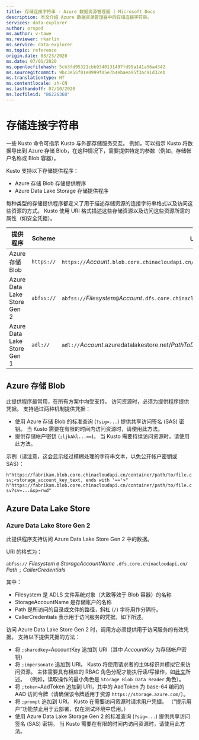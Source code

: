 ```yaml
---
title: 存储连接字符串 - Azure 数据资源管理器 | Microsoft Docs
description: 本文介绍 Azure 数据资源管理器中的存储连接字符串。
services: data-explorer
author: orspod
ms.author: v-tawe
ms.reviewer: rkarlin
ms.service: data-explorer
ms.topic: reference
origin.date: 03/23/2020
ms.date: 07/01/2020
ms.openlocfilehash: 5cb3fd95321cbb9340131497fd99a141a56a4342
ms.sourcegitcommit: 9bc3e55f01e0999f05e7b4ebaea95f3ac91d32eb
ms.translationtype: HT
ms.contentlocale: zh-CN
ms.lasthandoff: 07/10/2020
ms.locfileid: "86226368"
---
```

# <a name="storage-connection-strings"></a>存储连接字符串

一些 Kusto 命令可指示 Kusto 与外部存储服务交互。 例如，可以指示 Kusto 将数据导出到 Azure 存储 Blob，在这种情况下，需要提供特定的参数（例如，存储帐户名称或 Blob 容器）。

Kusto 支持以下存储提供程序：


* Azure 存储 Blob 存储提供程序
* Azure Data Lake Storage 存储提供程序

每种类型的存储提供程序都定义了用于描述存储资源的连接字符串格式以及访问这些资源的方式。
Kusto 使用 URI 格式描述这些存储资源以及访问这些资源所需的属性（如安全凭据）。


|提供程序                   |Scheme    |URI 模板                          |
|---------------------------|----------|--------------------------------------|
|Azure 存储 Blob         |`https://`|`https://`*Account*`.blob.core.chinacloudapi.cn/`*Container*[`/`*BlobName*][`?`*SasKey* \| `;`*AccountKey*]|
|Azure Data Lake Store Gen 2|`abfss://`|`abfss://`*Filesystem*`@`*Account*`.dfs.core.chinacloudapi.cn/`*PathToDirectoryOrFile*[`;`*CallerCredentials*]|
|Azure Data Lake Store Gen 1|`adl://`  |`adl://`*Account*.azuredatalakestore.net/*PathToDirectoryOrFile*[`;`*CallerCredentials*]|

## <a name="azure-storage-blob"></a>Azure 存储 Blob

此提供程序最常用，在所有方案中均受支持。
访问资源时，必须为提供程序提供凭据。 支持通过两种机制提供凭据：

* 使用 Azure 存储 Blob 的标准查询 (`?sig=...`) 提供共享访问签名 (SAS) 密钥。 当 Kusto 需要在有限的时间内访问资源时，请使用此方法。
* 提供存储帐户密钥 (`;ljkAkl...==`)。 当 Kusto 需要持续访问资源时，请使用此方法。

示例（请注意，这会显示经过模糊处理的字符串文本，以免公开帐户密钥或 SAS）：

`h"https://fabrikam.blob.core.chinacloudapi.cn/container/path/to/file.csv;<storage_account_key_text, ends with '=='>"`
`h"https://fabrikam.blob.core.chinacloudapi.cn/container/path/to/file.csv?sv=...&sp=rwd"` 

## <a name="azure-data-lake-store"></a>Azure Data Lake Store

### <a name="azure-data-lake-store-gen-2"></a>Azure Data Lake Store Gen 2

此提供程序支持访问 Azure Data Lake Store Gen 2 中的数据。

URI 的格式为：

`abfss://` *Filesystem* `@` *StorageAccountName* `.dfs.core.chinacloudapi.cn/` *Path* `;` *CallerCredentials*

其中：

* Filesystem 是 ADLS 文件系统对象（大致等效于 Blob 容器）的名称
* StorageAccountName 是存储帐户的名称
* Path 是所访问的目录或文件的路径，斜杠 (`/`) 字符用作分隔符。
* CallerCredentials 表示用于访问服务的凭据，如下所述。

访问 Azure Data Lake Store Gen 2 时，调用方必须提供用于访问服务的有效凭据。 支持以下提供凭据的方法：

* 将 `;sharedkey=`AccountKey 追加到 URI（其中 _AccountKey_ 为存储帐户密钥）
* 将 `;impersonate` 追加到 URI。 Kusto 将使用请求者的主体标识并模拟它来访问资源。 主体需要具有相应的 RBAC 角色分配才能执行读/写操作，如[此文](https://docs.azure.cn/storage/blobs/data-lake-storage-access-control)所述。 （例如，读取操作的最小角色是 `Storage Blob Data Reader` 角色）。
* 将 `;token=`AadToken 追加到 URI，其中的 AadToken 为 base-64 编码的 AAD 访问令牌（请确保该令牌适用于资源 `https://storage.azure.com/`）。
* 将 `;prompt` 追加到 URI。 Kusto 在需要访问资源时请求用户凭据。 （“提示用户”功能禁止用于云部署，仅在测试环境中启用。）
* 使用 Azure Data Lake Storage Gen 2 的标准查询 (`?sig=...`) 提供共享访问签名 (SAS) 密钥。 当 Kusto 需要在有限的时间内访问资源时，请使用此方法。


<!--
### Azure Data Lake Store Gen 1

This provider supports accessing files and directories in Azure Data Lake Store.
It must be provided with credentials (Kusto doesn't use its own AAD principal to
access Azure Data Lake.) The following methods of providing credentials are
supported:

* Append `;impersonate` to the URI. Kusto will use the requestor's principal
  identity and impersonate it to access the resource
* Append `;token=`*AadToken* to the URI, with *AadToken* being a base-64
  encoded AAD access token (make sure the token is for the resource `https://management.azure.com/`).
* Append `;prompt` to the URI. Kusto will request user credentials
  when it needs to access the resource. (Prompting the user is disabled for
  cloud deployments and is only enabled in test environments.)
-->
